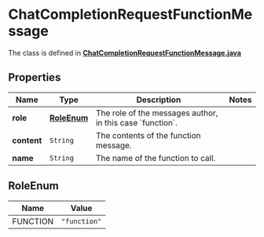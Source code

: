 

# ChatCompletionRequestFunctionMessage

The class is defined in **[ChatCompletionRequestFunctionMessage.java](../../src/main/java/org/openapitools/model/ChatCompletionRequestFunctionMessage.java)**

## Properties

Name | Type | Description | Notes
------------ | ------------- | ------------- | -------------
**role** | [**RoleEnum**](#RoleEnum) | The role of the messages author, in this case &#x60;function&#x60;. | 
**content** | `String` | The contents of the function message. | 
**name** | `String` | The name of the function to call. | 

## RoleEnum

Name | Value
---- | -----
FUNCTION | `"function"`




